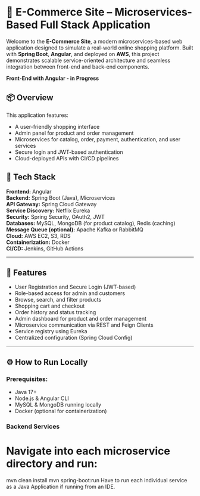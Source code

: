 # 🛒 E-Commerce Site – Microservices-Based Full Stack Application

Welcome to the **E-Commerce Site**, a modern microservices-based web application designed to simulate a real-world online shopping platform. Built with **Spring Boot**, **Angular**, and deployed on **AWS**, this project demonstrates scalable service-oriented architecture and seamless integration between front-end and back-end components.


**Front-End with Angular - in Progress**

## 📦 Overview

This application features:
- A user-friendly shopping interface
- Admin panel for product and order management
- Microservices for catalog, order, payment, authentication, and user services
- Secure login and JWT-based authentication
- Cloud-deployed APIs with CI/CD pipelines

## 🚀 Tech Stack

**Frontend:** Angular  
**Backend:** Spring Boot (Java), Microservices  
**API Gateway:** Spring Cloud Gateway  
**Service Discovery:** Netflix Eureka  
**Security:** Spring Security, OAuth2, JWT  
**Databases:** MySQL, MongoDB (for product catalog), Redis (caching)  
**Message Queue (optional):** Apache Kafka or RabbitMQ  
**Cloud:** AWS EC2, S3, RDS  
**Containerization:** Docker  
**CI/CD:** Jenkins, GitHub Actions

---

## 🔐 Features

- User Registration and Secure Login (JWT-based)
- Role-based access for admin and customers
- Browse, search, and filter products
- Shopping cart and checkout
- Order history and status tracking
- Admin dashboard for product and order management
- Microservice communication via REST and Feign Clients
- Service registry using Eureka
- Centralized configuration (Spring Cloud Config)

---

## ⚙️ How to Run Locally

### Prerequisites:
- Java 17+
- Node.js & Angular CLI
- MySQL & MongoDB running locally
- Docker (optional for containerization)

### Backend Services

# Navigate into each microservice directory and run:
mvn clean install
mvn spring-boot:run
Have to run each individual service as a Java Application if running from an IDE.


